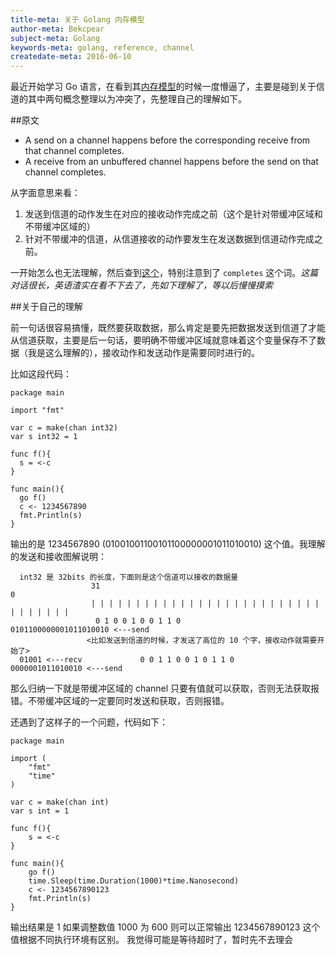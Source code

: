 ```yaml
---
title-meta: 关于 Golang 内存模型
author-meta: Bekcpear
subject-meta: Golang
keywords-meta: golang, reference, channel
createdate-meta: 2016-06-10
---
```


最近开始学习 Go 语言，在看到其[内存模型](https://golang.org/ref/mem)的时候一度懵逼了，主要是碰到关于信道的其中两句概念整理以为冲突了，先整理自己的理解如下。

##原文

+ A send on a channel happens before the corresponding receive from that channel completes.
+ A receive from an unbuffered channel happens before the send on that channel completes.

从字面意思来看：

1. 发送到信道的动作发生在对应的接收动作完成之前（这个是针对带缓冲区域和不带缓冲区域的）
2. 针对不带缓冲的信道，从信道接收的动作要发生在发送数据到信道动作完成之前。

一开始怎么也无法理解，然后查到[这个](https://groups.google.com/forum/#!topic/golang-nuts/NvB_hXkI9PE)，特别注意到了 `completes` 这个词。*这篇对话很长，英语渣实在看不下去了，先如下理解了，等以后慢慢摸索*


##关于自己的理解

前一句话很容易搞懂，既然要获取数据，那么肯定是要先把数据发送到信道了才能从信道获取，主要是后一句话，要明确不带缓冲区域就意味着这个变量保存不了数据（我是这么理解的），接收动作和发送动作是需要同时进行的。

比如这段代码：

```
package main

import "fmt"

var c = make(chan int32)
var s int32 = 1

func f(){
  s = <-c
}

func main(){
  go f()
  c <- 1234567890
  fmt.Println(s)
}
```

输出的是 1234567890 (01001001100101100000001011010010) 这个值。我理解的发送和接收图解说明：

```
  int32 是 32bits 的长度，下面则是这个信道可以接收的数据量
                  31                                                             0
                  | | | | | | | | | | | | | | | | | | | | | | | | | | | | | | | | |
                   0 1 0 0 1 0 0 1 1 0                                                0101100000001011010010 <---send
                 <比如发送到信道的时候，才发送了高位的 10 个字，接收动作就需要开始了>
  01001 <---recv             0 0 1 1 0 0 1 0 1 1 0                                    0000001011010010 <---send
```

那么归纳一下就是带缓冲区域的 channel 只要有值就可以获取，否则无法获取报错。不带缓冲区域的一定要同时发送和获取，否则报错。

还遇到了这样子的一个问题，代码如下：

```
package main

import (
	"fmt"
	"time"
)

var c = make(chan int)
var s int = 1

func f(){
	s = <-c
}

func main(){
	go f()
	time.Sleep(time.Duration(1000)*time.Nanosecond)
	c <- 1234567890123
	fmt.Println(s)
}
```

输出结果是 1
如果调整数值 1000 为 600 则可以正常输出 1234567890123 这个值根据不同执行环境有区别。
我觉得可能是等待超时了，暂时先不去理会
